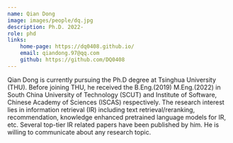 ```yaml
---
name: Qian Dong  
image: images/people/dq.jpg 
description: Ph.D. 2022-   
role: phd   
links:  
    home-page: https://dq0408.github.io/   
    email: qiandong.97@qq.com   
    github: https://github.com/DQ0408   
---  
```


Qian Dong is currently pursuing the Ph.D degree at Tsinghua University (THU). Before joining THU, he received the B.Eng.(2019) M.Eng.(2022) in South China University of Technology (SCUT) and Institute of Software, Chinese Academy of Sciences (ISCAS) respectively. The research interest lies in information retrieval (IR) including text retrieval/reranking, recommendation, knowledge enhanced pretrained language models for IR, etc. Several top-tier IR related papers have been published by him. He is willing to communicate about any research topic.